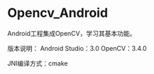 # Opencv_Android
Android工程集成OpenCV，学习其基本功能。

版本说明：
    Android Studio：3.0
    OpenCV：3.4.0
    
JNI编译方式：cmake
